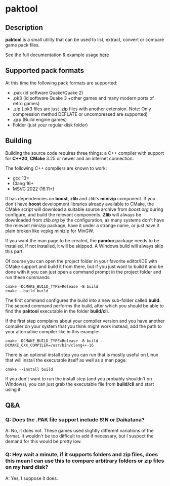 # paktool

## Description
**paktool** is a small utility that can be used to list, extract, convert or compare game pack files.

See the full documentation & example usage [here](cli/readme.md)

## Supported pack formats
At this time the following pack formats are supported:

* .pak (id software Quake/Quake 2)
* .pk3 (id software Quake 3 +other games and many modern ports of retro games)
* .zip (.pk3 files are just .zip files with another extension. Note: Only compression method DEFLATE or uncompressed are supported)
* .grp (Build engine games)
* Folder (just your regular disk folder)

## Building
Building the source code requires three things: a C++ compiler with support for **C++20**, **CMake** 3.25 or newer and an internet connection.

The following C++ compilers are known to work:

* gcc 13+
* Clang 16+
* MSVC 2022 (16.11+)

It has dependencies on **boost**, **zlib** and zlib's **minizip** component. If you don't have **boost** development libraries already available to CMake, the CMake script will download a suitable source archive from *boost.org* during configure, and build the relevant components. **Zlib** will always be downloaded from *zlib.org* by the configuration, as many systems don't have the relevant minizip package, have it under a strange name, or just have it plain broken like vcpkg minizip for MinGW.

If you want the man page to be created, the **pandoc** package needs to be installed. If not installed, it will be skipped. A Windows build will always skip this part.

Of course you can open the project folder in your favorite editor/IDE with CMake support and build it from there, but if you just want to build it and be done with it you can just open a command prompt in the project folder and run these commands:

```
cmake -DCMAKE_BUILD_TYPE=Release -B build
cmake --build build
```
The first command configures the build into a new sub-folder called **build**. The second command performs the build, after which you should be able to find the **paktool** executable in the folder **build/cli**.

If the first step complains about your compiler version and you have another compiler on your system that you think might work instead, add the path to your alternative compiler like in this example:

```
cmake -DCMAKE_BUILD_TYPE=Release -B build -DCMAKE_CXX_COMPILER=/usr/bin/clang++-16
```

There is an optional install step you can run that is mostly useful on Linux that will install the executable itself as well as a man page:
```
cmake --install build
```
If you don't want to run the install step (and you probably shouldn't on Windows), you can just grab the executable file from **build/cli** and start using it.

## Q&A
### Q: Does the .PAK file support include S!N or Daikatana?
A: No, it does not. These games used slightly different variations of the format. It wouldn't be too difficult to add if necessary, but I suspect the demand for this would be pretty low.

### Q: Hey wait a minute, if it supports folders and zip files, does this mean I can use this to compare arbitrary folders or zip files on my hard disk?
A: Yes, I suppose it does.